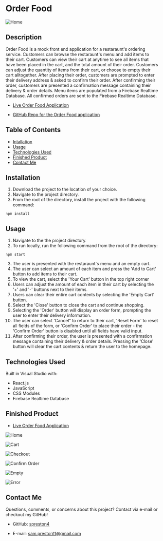 # Order Food

![Home](./public/assets/images/menu2.PNG)

## Description

Order Food is a mock front end application for a restaraunt's ordering service. Customers can browse the restaraunt's menu and add items to their cart. Customers can view their cart at anytime to see all items that have been placed in the cart, and the total amount of their order. Customers can adjust the quantity of items from their cart, or choose to empty their cart alltogether. After placing their order, customers are prompted to enter their delivery address & asked to confirm their order. After confirming their order, customers are presented a confirmation message containing their delivery & order details. Menu items are populated from a Firebase Realtime Database. All confirmed orders are sent to the Firebase Realtime Database.

- [Live Order Food Application](https://spreston4.github.io/order-food/)

- [GitHub Repo for the Order Food application](https://github.com/spreston4/order-food)

## Table of Contents

- [Intallation](#installation)
- [Usage](#usage)
- [Technologies Used](#technologies-used)
- [Finished Product](#finished-product)
- [Contact Me](#contact-me)

## Installation

1.  Download the project to the location of your choice.
2.  Navigate to the project directory.
3.  From the root of the directory, install the project with the following command:

```
npm install
```

## Usage

1. Navigate to the the project directory.
2. To run locally, run the following command from the root of the directory:

```
npm start
```

3. The user is presented with the restaraunt's menu and an empty cart.
4. The user can select an amount of each item and press the 'Add to Cart' button to add items to their cart.
5. To view the cart, select the 'Your Cart' button in the top right corner
6. Users can adjust the amount of each item in their cart by selecting the '+' and '-' buttons next to their items.
7. Users can clear their entire cart contents by selecting the 'Empty Cart' button.
8. Select the 'Close' button to close the cart and continue shopping.
9. Selecting the 'Order' button will display an order form, prompting the user to enter their delivery information.
10. The user can select 'Cancel" to return to their cart, 'Reset Form' to reset all fields of the form, or 'Confirm Order' to place their order - the 'Confirm Order' button is disabled until all fields have valid input.
11. After confirming their order, the user is presented with a confirmation message containing their delivery & order details. Pressing the 'Close' button will clear the cart contents & return the user to the homepage.

## Technologies Used

Built in Visual Studio with:

- React.js
- JavaScript
- CSS Modules
- Firebase Realtime Database

## Finished Product

- [Live Order Food Application](https://spreston4.github.io/order-food/)

![Home](./public/assets/images/menu2.PNG)

![Cart](./public/assets/images/cart.PNG)

![Checkout](./public/assets/images/checkout.PNG)

![Confirm Order](./public/assets/images/confirmed.PNG)

![Empty](./public/assets/images/empty.PNG)

![Error](./public/assets/images/error.PNG)

## Contact Me

Questions, comments, or concerns about this project? Contact via e-mail or checkout my GitHub!

- GitHub: [spreston4](https://github.com/spreston4)

- E-mail: [sam.preston11@gmail.com](mailto:sam.preston11@gmail.com)
